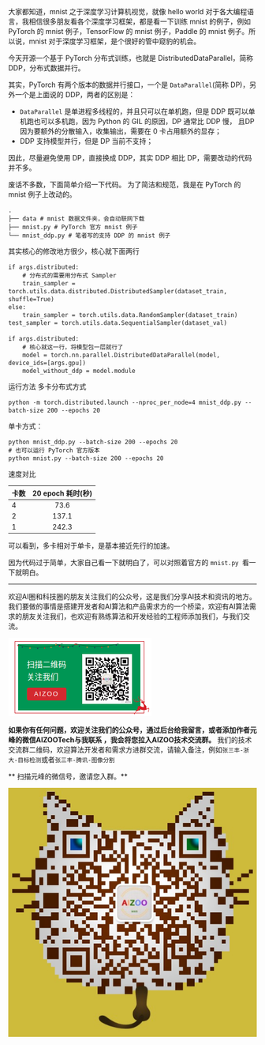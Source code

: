 大家都知道，mnist 之于深度学习计算机视觉，就像 hello world 对于各大编程语言，我相信很多朋友看各个深度学习框架，都是看一下训练 mnist 的例子，例如 PyTorch 的 mnist 例子，TensorFlow 的 mnist 例子，Paddle 的 mnist 例子。所以说，mnist 对于深度学习框架，是个很好的管中窥豹的机会。

今天开源一个基于 PyTorch 分布式训练，也就是 DistributedDataParallel，简称 DDP，分布式数据并行。

其实，PyTorch 有两个版本的数据并行接口，一个是 `DataParallel`(简称 DP)，另外一个是上面说的 DDP，两者的区别是：

* `DataParallel` 是单进程多线程的，并且只可以在单机跑，但是 DDP 既可以单机跑也可以多机跑，因为 Python 的 GIL 的原因，DP 通常比 DDP 慢， 且DP 因为要额外的分散输入，收集输出，需要在 0 卡占用额外的显存；
* DDP 支持模型并行，但是 DP 当前不支持；

因此，尽量避免使用 DP，直接换成 DDP，其实 DDP 相比 DP，需要改动的代码并不多。

废话不多数，下面简单介绍一下代码。
为了简洁和规范，我是在 PyTorch 的 mnist 例子上改动的。

```
.
├── data # mnist 数据文件夹，会自动联网下载
├── mnist.py # PyTorch 官方 mnist 例子
└── mnist_ddp.py # 笔者写的支持 DDP 的 mnist 例子
```

其实核心的修改地方很少，核心就下面两行

```
if args.distributed:
    # 分布式的需要用分布式 Sampler
    train_sampler = torch.utils.data.distributed.DistributedSampler(dataset_train, shuffle=True)
else:
    train_sampler = torch.utils.data.RandomSampler(dataset_train)
test_sampler = torch.utils.data.SequentialSampler(dataset_val)

if args.distributed:
    # 核心就这一行，将模型包一层就行了
    model = torch.nn.parallel.DistributedDataParallel(model, device_ids=[args.gpu])
    model_without_ddp = model.module
```

运行方法
多卡分布式方式

```
python -m torch.distributed.launch --nproc_per_node=4 mnist_ddp.py --batch-size 200 --epochs 20
```

单卡方式：

```
python mnist_ddp.py --batch-size 200 --epochs 20
# 也可以运行 PyTorch 官方版本
python mnist.py --batch-size 200 --epochs 20
```

速度对比

| 卡数  | 20 epoch 耗时(秒) |
|:--- |:--------------:|
| 4   | 73.6           |
| 2   | 137.1          |
| 1   | 242.3          |

可以看到，多卡相对于单卡，是基本接近先行的加速。

因为代码过于简单，大家自己看一下就明白了，可以对照着官方的 `mnist.py `看一下就明白。



***



欢迎AI圈和科技圈的朋友关注我们的公众号，这是我们分享AI技术和资讯的地方。我们要做的事情是搭建开发者和AI算法和产品需求方的一个桥梁，欢迎有AI算法需求的朋友关注我们，也欢迎有熟练算法和开发经验的工程师添加我们，与我们交流。

![](img/wx.png)

**如果你有任何问题，欢迎关注我们的公众号，通过后台给我留言，或者添加作者元峰的微信AIZOOTech与我联系 ，我会将您拉入AIZOO技术交流群。**
我们的技术交流群二维码，欢迎算法开发者和需求方进群交流，请输入备注，例如`张三丰-浙大-目标检测`或者`张三丰-腾讯-图像分割`

** 扫描元峰的微信号，邀请您入群。**

![](img/author.jpg)
